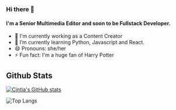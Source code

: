 ### Hi there 👋

<!--
**cintiafdz/cintiafdz** is a ✨ _special_ ✨ repository because its `README.md` (this file) appears on your GitHub profile.

Here are some ideas to get you started:

- 🔭 I’m currently working on ...
- 🌱 I’m currently learning ...
- 👯 I’m looking to collaborate on ...
- 🤔 I’m looking for help with ...
- 💬 Ask me about ...
- 📫 How to reach me: ...
- 😄 Pronouns: ...
- ⚡ Fun fact: ...
-->

#### I'm a Senior Multimedia Editor and soon to be Fullstack Developer.

-   🏢  I'm currently working as a Content Creator
-   🌱  I’m currently learning Python, Javascript and React.
-   😄 Pronouns: she/her
-   ⚡️  Fun fact: I'm a huge fan of Harry Potter
## Github Stats


[![Cintia's GitHub stats](https://github-readme-stats.vercel.app/api?username=cintiafdz&show_icons=true&count_private=true&theme=cobalt&hide=prs,issues,contribs)](https://github.com/anuraghazra/github-readme-stats)
  
![Top Langs](https://github-readme-stats.vercel.app/api/top-langs/?username=cintiafdz&layout=compact&title_color=007bff&text_color=e7e7e7&icon_color=007bff&bg_color=171c28)
